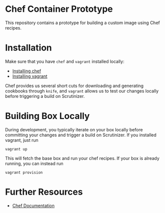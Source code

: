 Chef Container Prototype
========================

This repository contains a prototype for building a custom image using Chef recipes.


Installation
============
Make sure that you have ``chef`` and ``vagrant`` installed locally:

- [Installing chef](http://www.getchef.com/chef/install/)
- [Installing vagrant](https://www.vagrantup.com/downloads.html)

Chef provides us several short cuts for downloading and generating cookbooks through ``knife``, and ``vagrant`` allows us
to test our changes locally before triggering a build on Scrutinizer.


Building Box Locally
====================
During development, you typically iterate on your box locally before committing your changes and trigger a build on
Scrutinizer. If you installed vagrant, just run

```
vagrant up
```

This will fetch the base box and run your chef recipes. If your box is already running, you can instead run

```
vagrant provision
```

Further Resources
=================

- [Chef Documentation](http://docs.opscode.com/)
